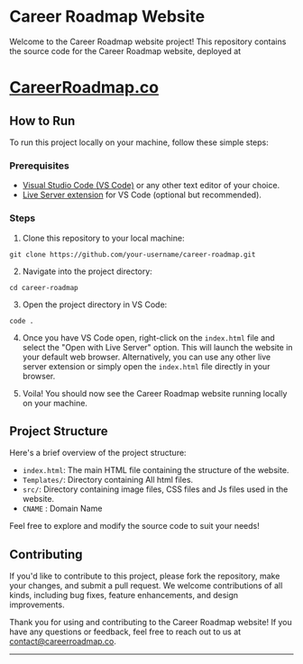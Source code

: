 # Career Roadmap Website

Welcome to the Career Roadmap website project! This repository contains the source code for the Career Roadmap website, deployed at 
# [CareerRoadmap.co](https://www.careerroadmap.co)

## How to Run

To run this project locally on your machine, follow these simple steps:

### Prerequisites

- [Visual Studio Code (VS Code)](https://code.visualstudio.com/download) or any other text editor of your choice.
- [Live Server extension](https://marketplace.visualstudio.com/items?itemName=ritwickdey.LiveServer) for VS Code (optional but recommended).

### Steps

1. Clone this repository to your local machine:

```
git clone https://github.com/your-username/career-roadmap.git
```

2. Navigate into the project directory:

```
cd career-roadmap
```

3. Open the project directory in VS Code:

```
code .
```

4. Once you have VS Code open, right-click on the `index.html` file and select the "Open with Live Server" option. This will launch the website in your default web browser. Alternatively, you can use any other live server extension or simply open the `index.html` file directly in your browser.

5. Voila! You should now see the Career Roadmap website running locally on your machine.

## Project Structure

Here's a brief overview of the project structure:

- `index.html`: The main HTML file containing the structure of the website.
- `Templates/`: Directory containing All html files.
- `src/`: Directory containing image files, CSS files and Js files used in the website.
- `CNAME` : Domain Name

Feel free to explore and modify the source code to suit your needs!

## Contributing

If you'd like to contribute to this project, please fork the repository, make your changes, and submit a pull request. We welcome contributions of all kinds, including bug fixes, feature enhancements, and design improvements.

Thank you for using and contributing to the Career Roadmap website! If you have any questions or feedback, feel free to reach out to us at [contact@careerroadmap.co](mailto:contact@careerroadmap.co).

---